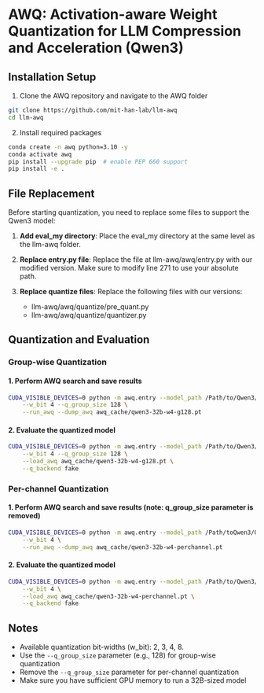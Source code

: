 
# AWQ: Activation-aware Weight Quantization for LLM Compression and Acceleration (Qwen3)

## Installation Setup

1. Clone the AWQ repository and navigate to the AWQ folder
```bash
git clone https://github.com/mit-han-lab/llm-awq
cd llm-awq
```

2. Install required packages
```bash
conda create -n awq python=3.10 -y
conda activate awq
pip install --upgrade pip  # enable PEP 660 support
pip install -e .
```

## File Replacement

Before starting quantization, you need to replace some files to support the Qwen3 model:

1. **Add eval_my directory**: Place the eval_my directory at the same level as the llm-awq folder.

2. **Replace entry.py file**: Replace the file at llm-awq/awq/entry.py with our modified version. Make sure to modify line 271 to use your absolute path.

3. **Replace quantize files**: Replace the following files with our versions:
   - llm-awq/awq/quantize/pre_quant.py
   - llm-awq/awq/quantize/quantizer.py

## Quantization and Evaluation

### Group-wise Quantization

#### 1. Perform AWQ search and save results
```bash
CUDA_VISIBLE_DEVICES=0 python -m awq.entry --model_path /Path/to/Qwen3/Qwen3-32B \
    --w_bit 4 --q_group_size 128 \
    --run_awq --dump_awq awq_cache/qwen3-32b-w4-g128.pt
```

#### 2. Evaluate the quantized model
```bash
CUDA_VISIBLE_DEVICES=0 python -m awq.entry --model_path /Path/to/Qwen3/Qwen3-32B \
    --w_bit 4 --q_group_size 128 \
    --load_awq awq_cache/qwen3-32b-w4-g128.pt \
    --q_backend fake
```

### Per-channel Quantization

#### 1. Perform AWQ search and save results (note: q_group_size parameter is removed)
```bash
CUDA_VISIBLE_DEVICES=0 python -m awq.entry --model_path /Path/toQwen3/Qwen3-32B \
    --w_bit 4 \
    --run_awq --dump_awq awq_cache/qwen3-32b-w4-perchannel.pt
```

#### 2. Evaluate the quantized model
```bash
CUDA_VISIBLE_DEVICES=0 python -m awq.entry --model_path /Path/to/Qwen3/Qwen3-32B \
    --w_bit 4 \
    --load_awq awq_cache/qwen3-32b-w4-perchannel.pt \
    --q_backend fake
```

## Notes

- Available quantization bit-widths (w_bit): 2, 3, 4, 8.
- Use the `--q_group_size` parameter (e.g., 128) for group-wise quantization
- Remove the `--q_group_size` parameter for per-channel quantization
- Make sure you have sufficient GPU memory to run a 32B-sized model
